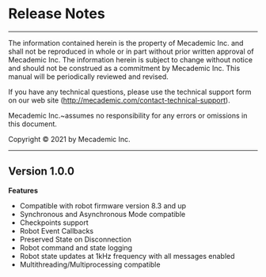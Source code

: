 # Release Notes
---
The information contained herein is the property of Mecademic Inc. and shall not be reproduced in whole or in part without prior written approval of Mecademic Inc. The information herein is subject to change without notice and should not be construed as a commitment by Mecademic Inc. This manual will be periodically reviewed and revised.

If you have any technical questions, please use the technical support form on our web site (http://mecademic.com/contact-technical-support).

Mecademic Inc.~assumes no responsibility for any errors or omissions in this document.

Copyright &copy; 2021 by Mecademic Inc.

---

## Version 1.0.0

**Features**
- Compatible with robot firmware version 8.3 and up
- Synchronous and Asynchronous Mode compatible
- Checkpoints support
- Robot Event Callbacks
- Preserved State on Disconnection
- Robot command and state logging
- Robot state updates at 1kHz frequency with all messages enabled
- Multithreading/Multiprocessing compatible